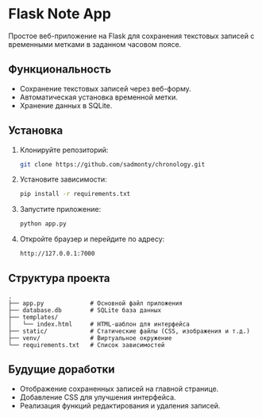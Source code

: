 
# Flask Note App

Простое веб-приложение на Flask для сохранения текстовых записей с временными метками в заданном часовом поясе.

## Функциональность
- Сохранение текстовых записей через веб-форму.
- Автоматическая установка временной метки.
- Хранение данных в SQLite.

## Установка
1. Клонируйте репозиторий:
   ```bash
   git clone https://github.com/sadmonty/chronology.git
   ```
2. Установите зависимости:
   ```bash
   pip install -r requirements.txt
   ```
3. Запустите приложение:
   ```bash
   python app.py
   ```

4. Откройте браузер и перейдите по адресу:
   ```
   http://127.0.0.1:7000
   ```

## Структура проекта
```
.
├── app.py             # Основной файл приложения
├── database.db        # SQLite база данных
├── templates/
│   └── index.html     # HTML-шаблон для интерфейса
├── static/            # Статические файлы (CSS, изображения и т.д.)
├── venv/              # Виртуальное окружение
└── requirements.txt   # Список зависимостей
```

## Будущие доработки
- Отображение сохраненных записей на главной странице.
- Добавление CSS для улучшения интерфейса.
- Реализация функций редактирования и удаления записей.
